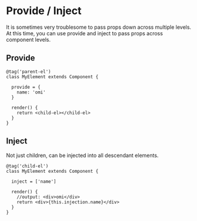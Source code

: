 
# Provide / Inject

It is sometimes very troublesome to pass props down across multiple levels. At this time, you can use provide and inject to pass props across component levels.

## Provide

```tsx
@tag('parent-el')
class MyElement extends Component {

  provide = {
    name: 'omi'
  }

  render() {
    return <child-el></child-el>
  }
}
```

## Inject

Not just children, can be injected into all descendant elements.

```tsx
@tag('child-el')
class MyElement extends Component {

  inject = ['name']

  render() {
    //output: <div>omi</div>
    return <div>{this.injection.name}</div>
  }
}
```
